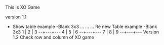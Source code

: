 This is XO Game

version 1.1
- Show table example
	-Blank 3x3
	...
	...
	...
Re new Table example
        -Blank 3x3
        1 | 2 | 3
        --+---+---
        4 | 5 | 6
        --+---+---
        7 | 8 | 9
        --+---+---
Version 1.2
	Check row and column of XO game
